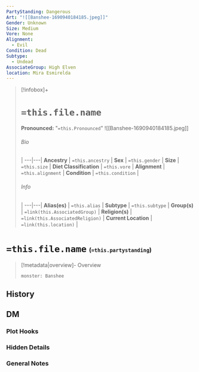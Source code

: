 ```yaml
---
PartyStanding: Dangerous
Art: "![[Banshee-1690940184185.jpeg]]"
Gender: Unknown
Size: Medium
Vore: None
Alignment:
  - Evil
Condition: Dead
Subtype:
  - Undead
AssociateGroup: High Elven
location: Mira Esmirelda
---
```


> [!infobox]+
> # `=this.file.name`
> **Pronounced:**  "`=this.Pronounced`"
> ![[Banshee-1690940184185.jpeg]]
> ###### Bio
>  |
> ---|---|
> **Ancestry** | `=this.ancestry` |
> **Sex** | `=this.gender` |
> **Size** | `=this.size` |
> **Diet Classification** | `=this.vore` |
> **Alignment** | `=this.alignment` |
> **Condition** | `=this.condition` |
> ###### Info
>  |
> ---|---|
> **Alias(es)** | `=this.alias` |
> **Subtype** | `=this.subtype` |
> **Group(s)** | `=link(this.AssociatedGroup)` |
> **Religion(s)** | `=link(this.AssociatedReligion)` |
> **Current Location** | `=link(this.location)` |

# **`=this.file.name`** <span style="font-size: medium">(`=this.partystanding`)</span>
> [!metadata|overview]- Overview 
> ```statblock 
> monster: Banshee
> ```


## History


## DM
### Plot Hooks


### Hidden Details


### General Notes
